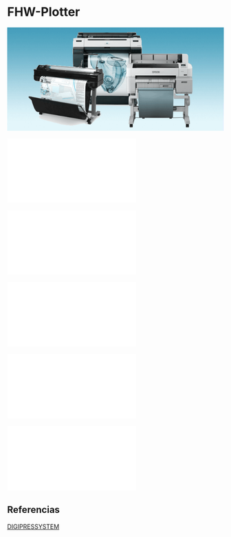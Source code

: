 # FHW-Plotter 

<div align="center">
  <img src="img/plotter.png" alt="si" />
</div>

![1.-Definición del períférico](definicion.md)

![2.-Características principales](caracteristicas.md)

![3.-Tipos](tipos.md)

![4.-Ejemplos comerciales](ejemplos.md)

![5.-Conclusiones](conclusiones.md)

## Referencias

[DIGIPRESSYSTEM](https://digipressystem.com/que-es-un-ploter-utilidades-tipos-diferencias/)

